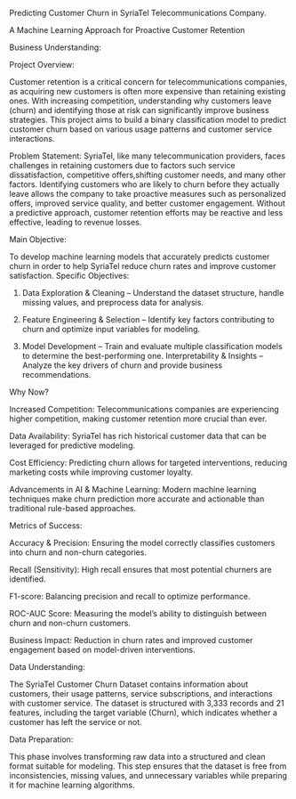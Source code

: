 Predicting Customer Churn in SyriaTel Telecommunications Company.

A Machine Learning Approach for Proactive Customer Retention

Business Understanding:

Project Overview:

Customer retention is a critical concern for telecommunications companies, as acquiring new customers is often more expensive than retaining existing ones. With increasing competition, understanding why customers leave (churn) and identifying those at risk can significantly improve business strategies. This project aims to build a binary classification model to predict customer churn based on various usage patterns and customer service interactions.

Problem Statement:
SyriaTel, like many telecommunication providers, faces challenges in retaining customers due to factors such service dissatisfaction, competitive offers,shifting customer needs, and many other factors. Identifying customers who are likely to churn before they actually leave allows the company to take proactive measures such as personalized offers, improved service quality, and better customer engagement. Without a predictive approach, customer retention efforts may be reactive and less effective, leading to revenue losses.

Main Objective:

To develop machine learning models that accurately predicts customer churn in order to help SyriaTel reduce churn rates and improve customer satisfaction.
Specific Objectives:

1. Data Exploration & Cleaning – Understand the dataset structure, handle missing values, and preprocess data for analysis.

2. Feature Engineering & Selection – Identify key factors contributing to churn and optimize input variables for modeling.

3. Model Development – Train and evaluate multiple classification models to determine the best-performing one.
Interpretability & Insights – Analyze the key drivers of churn and provide business recommendations.

  Why Now?

Increased Competition: Telecommunications companies are experiencing higher competition, making customer retention more crucial than ever.

Data Availability: SyriaTel has rich historical customer data that can be leveraged for predictive modeling.

Cost Efficiency: Predicting churn allows for targeted interventions, reducing marketing costs while improving customer loyalty.

Advancements in AI & Machine Learning: Modern machine learning techniques make churn prediction more accurate and actionable than traditional rule-based approaches.

 Metrics of Success:

Accuracy & Precision: Ensuring the model correctly classifies customers into churn and non-churn categories.

Recall (Sensitivity): High recall ensures that most potential churners are identified.

F1-score: Balancing precision and recall to optimize performance.

ROC-AUC Score: Measuring the model’s ability to distinguish between churn and non-churn customers.

Business Impact: Reduction in churn rates and improved customer engagement based on model-driven interventions.

Data Understanding:

The SyriaTel Customer Churn Dataset contains information about customers, their usage patterns, service subscriptions, and interactions with customer service. The dataset is structured with 3,333 records and 21 features, including the target variable (Churn), which indicates whether a customer has left the service or not.

Data Preparation:

This phase involves transforming raw data into a structured and clean format suitable for modeling. This step ensures that the dataset is free from inconsistencies, missing values, and unnecessary variables while preparing it for machine learning algorithms.
